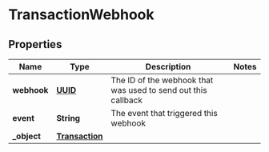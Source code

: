 

# TransactionWebhook

## Properties

Name | Type | Description | Notes
------------ | ------------- | ------------- | -------------
**webhook** | [**UUID**](UUID.md) | The ID of the webhook that was used to send out this callback | 
**event** | **String** | The event that triggered this webhook | 
**_object** | [**Transaction**](Transaction.md) |  | 



